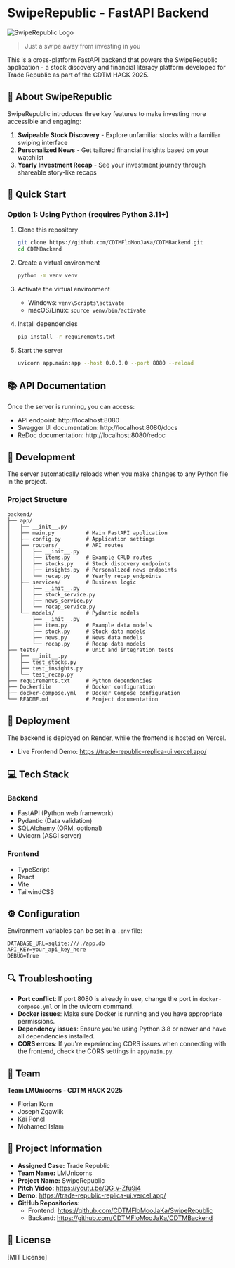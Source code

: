 # SwipeRepublic - FastAPI Backend

![SwipeRepublic Logo](.pictures/SwipeRepublic.png)

> Just a swipe away from investing in you

This is a cross-platform FastAPI backend that powers the SwipeRepublic application - a stock discovery and financial literacy platform developed for Trade Republic as part of the CDTM HACK 2025.

## 📱 About SwipeRepublic

SwipeRepublic introduces three key features to make investing more accessible and engaging:

1. **Swipeable Stock Discovery** - Explore unfamiliar stocks with a familiar swiping interface
2. **Personalized News** - Get tailored financial insights based on your watchlist
3. **Yearly Investment Recap** - See your investment journey through shareable story-like recaps

## 🚀 Quick Start

### Option 1: Using Python (requires Python 3.11+)

1. Clone this repository
   ```bash
   git clone https://github.com/CDTMFloMooJaKa/CDTMBackend.git
   cd CDTMBackend
   ```

2. Create a virtual environment
   ```bash
   python -m venv venv
   ```

3. Activate the virtual environment
   - Windows: `venv\Scripts\activate`
   - macOS/Linux: `source venv/bin/activate`

4. Install dependencies
   ```bash
   pip install -r requirements.txt
   ```

5. Start the server
   ```bash
   uvicorn app.main:app --host 0.0.0.0 --port 8080 --reload
   ```

## 📚 API Documentation

Once the server is running, you can access:
- API endpoint: http://localhost:8080
- Swagger UI documentation: http://localhost:8080/docs
- ReDoc documentation: http://localhost:8080/redoc

## 🔧 Development

The server automatically reloads when you make changes to any Python file in the project.

### Project Structure

```
backend/
├── app/
│   ├── __init__.py
│   ├── main.py          # Main FastAPI application
│   ├── config.py        # Application settings
│   ├── routers/         # API routes
│   │   ├── __init__.py
│   │   ├── items.py     # Example CRUD routes
│   │   ├── stocks.py    # Stock discovery endpoints
│   │   ├── insights.py  # Personalized news endpoints
│   │   └── recap.py     # Yearly recap endpoints
│   ├── services/        # Business logic
│   │   ├── __init__.py
│   │   ├── stock_service.py
│   │   ├── news_service.py
│   │   └── recap_service.py
│   └── models/          # Pydantic models
│       ├── __init__.py
│       ├── item.py      # Example data models
│       ├── stock.py     # Stock data models
│       ├── news.py      # News data models
│       └── recap.py     # Recap data models
├── tests/               # Unit and integration tests
│   ├── __init__.py
│   ├── test_stocks.py
│   ├── test_insights.py
│   └── test_recap.py
├── requirements.txt     # Python dependencies
├── Dockerfile           # Docker configuration
├── docker-compose.yml   # Docker Compose configuration
└── README.md            # Project documentation
```
## 🚢 Deployment

The backend is deployed on Render, while the frontend is hosted on Vercel.

- Live Frontend Demo: https://trade-republic-replica-ui.vercel.app/

## 💻 Tech Stack

### Backend
- FastAPI (Python web framework)
- Pydantic (Data validation)
- SQLAlchemy (ORM, optional)
- Uvicorn (ASGI server)

### Frontend
- TypeScript
- React
- Vite
- TailwindCSS

## ⚙️ Configuration

Environment variables can be set in a `.env` file:
```
DATABASE_URL=sqlite:///./app.db
API_KEY=your_api_key_here
DEBUG=True
```

## 🔍 Troubleshooting

- **Port conflict**: If port 8080 is already in use, change the port in `docker-compose.yml` or in the uvicorn command.
- **Docker issues**: Make sure Docker is running and you have appropriate permissions.
- **Dependency issues**: Ensure you're using Python 3.8 or newer and have all dependencies installed.
- **CORS errors**: If you're experiencing CORS issues when connecting with the frontend, check the CORS settings in `app/main.py`.

## 🌟 Team

**Team LMUnicorns - CDTM HACK 2025**
- Florian Korn
- Joseph Zgawlik
- Kai Ponel
- Mohamed Islam

## 📄 Project Information

- **Assigned Case:** Trade Republic
- **Team Name:** LMUnicorns
- **Project Name:** SwipeRepublic
- **Pitch Video:** https://youtu.be/QG_v-Zfu9i4
- **Demo:** https://trade-republic-replica-ui.vercel.app/
- **GitHub Repositories:**
  - Frontend: https://github.com/CDTMFloMooJaKa/SwipeRepublic
  - Backend: https://github.com/CDTMFloMooJaKa/CDTMBackend

## 📝 License

[MIT License]
